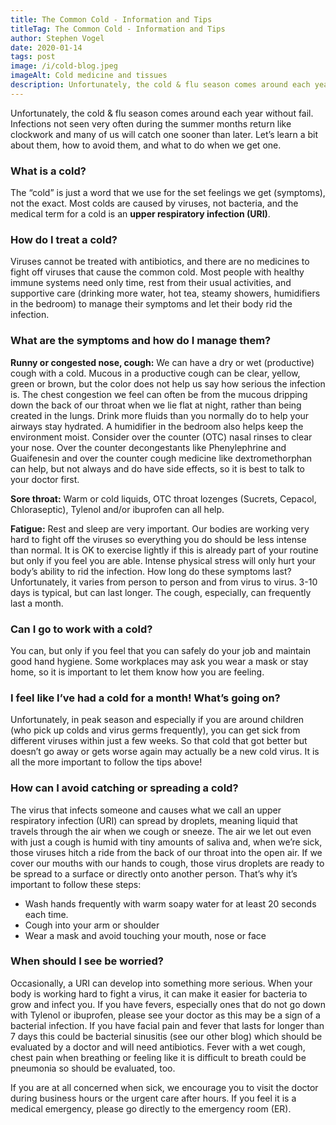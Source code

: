 ```yaml
---
title: The Common Cold - Information and Tips
titleTag: The Common Cold - Information and Tips
author: Stephen Vogel
date: 2020-01-14
tags: post
image: /i/cold-blog.jpeg
imageAlt: Cold medicine and tissues
description: Unfortunately, the cold & flu season comes around each year without fail. Infections not seen very often during the summer months return like clockwork and many of us will catch one sooner than later. Let’s learn a bit about them, how to avoid them, and what to do when we get one.
---
```


Unfortunately, the cold & flu season comes around each year without fail. Infections not seen very often during the summer months return like clockwork and many of us will catch one sooner than later. Let’s learn a bit about them, how to avoid them, and what to do when we get one.

### What is a cold?
The “cold” is just a word that we use for the set feelings we get (symptoms), not the exact. Most colds are caused by viruses, not bacteria, and the medical term for a cold is an **upper respiratory infection (URI)**.

### How do I treat a cold?
Viruses cannot be treated with antibiotics, and there are no medicines to fight off viruses that cause the common cold. Most people with healthy immune systems need only time, rest from their usual activities, and supportive care (drinking more water, hot tea, steamy showers, humidifiers in the bedroom) to manage their symptoms and let their body rid the infection.

### What are the symptoms and how do I manage them?

**Runny or congested nose, cough:** We can have a dry or wet (productive) cough with a cold. Mucous in a productive cough can be clear, yellow, green or brown, but the color does not help us say how serious the infection is. The chest congestion we feel can often be from the mucous dripping down the back of our throat when we lie flat at night, rather than being created in the lungs. Drink more fluids than you normally do to help your airways stay hydrated. A humidifier in the bedroom also helps keep the environment moist. Consider over the counter (OTC) nasal rinses to clear your nose. Over the counter decongestants like Phenylephrine and Guaifenesin and over the counter cough medicine like dextromethorphan can help, but not always and do have side effects, so it is best to talk to your doctor first.

**Sore throat:** Warm or cold liquids, OTC throat lozenges (Sucrets, Cepacol, Chloraseptic), Tylenol and/or ibuprofen can all help.

**Fatigue:** Rest and sleep are very important. Our bodies are working very hard to fight off the viruses so everything you do should be less intense than normal. It is OK to exercise lightly if this is already part of your routine but only if you feel you are able. Intense physical stress will only hurt your body’s ability to rid the infection.
How long do these symptoms last? Unfortunately, it varies from person to person and from virus to virus. 3-10 days is typical, but can last longer. The cough, especially, can frequently last a month.

### Can I go to work with a cold? 
You can, but only if you feel that you can safely do your job and maintain good hand hygiene. Some workplaces may ask you wear a mask or stay home, so it is important to let them know how you are feeling.

### I feel like I’ve had a cold for a month! What’s going on? 
Unfortunately, in peak season and especially if you are around children (who pick up colds and virus germs frequently), you can get sick from different viruses within just a few weeks. So that cold that got better but doesn’t go away or gets worse again may actually be a new cold virus. It is all the more important to follow the tips above!

### How can I avoid catching or spreading a cold? 
The virus that infects someone and causes what we call an upper respiratory infection (URI) can spread by droplets, meaning liquid that travels through the air when we cough or sneeze. The air we let out even with just a cough is humid with tiny amounts of saliva and, when we’re sick, those viruses hitch a ride from the back of our throat into the open air. If we cover our mouths with our hands to cough, those virus droplets are ready to be spread to a surface or directly onto another person.  That’s why it’s important to follow these steps:

- Wash hands frequently with warm soapy water for at least 20 seconds each time.
- Cough into your arm or shoulder
- Wear a mask and avoid touching your mouth, nose or face

### When should I see be worried? 
Occasionally, a URI can develop into something more serious. When your body is working hard to fight a virus, it can make it easier for bacteria to grow and infect you. If you have fevers, especially ones that do not go down with Tylenol or ibuprofen, please see your doctor as this may be a sign of a bacterial infection. If you have facial pain and fever that lasts for longer than 7 days this could be bacterial sinusitis (see our other blog) which should be evaluated by a doctor and will need antibiotics. Fever with a wet cough, chest pain when breathing or feeling like it is difficult to breath could be pneumonia so should be evaluated, too.

If you are at all concerned when sick, we encourage you to visit the doctor during business hours or the urgent care after hours. If you feel it is a medical emergency, please go directly to the emergency room (ER).
